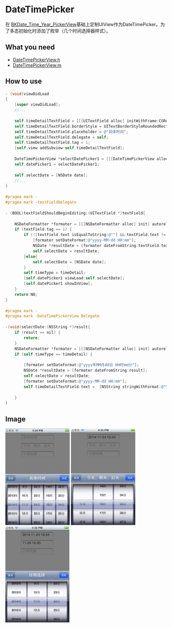 DateTimePicker
===========

在 [BKDate_Time_Year_PickerView](https://github.com/bhavya-kothari/BKDate_Time_Year_PickerView)基础上定制UIView作为DateTimePicker。为了多态初始化时添加了枚举（几个时间选择器样式）。

What you need
---
* [DateTimePickerView.h](https://github.com/Ericfengshi/DateTimePicker/blob/master/DateTimePickerView.h)
* [DateTimePickerView.m](https://github.com/Ericfengshi/DateTimePicker/blob/master/DateTimePickerView.m)

How to use
---  

```objective-c
- (void)viewDidLoad
{
    [super viewDidLoad];
    //...
    
    self.timeDetailTextField = [[[UITextField alloc] initWithFrame:CGRectMake([UIScreen mainScreen].bounds.size.width/4, 10, [UIScreen mainScreen].bounds.size.width/2, 30)] autorelease];
    self.timeDetailTextField.borderStyle = UITextBorderStyleRoundedRect;
    self.timeDetailTextField.placeholder = @"具体时间";
    self.timeDetailTextField.delegate = self;
    self.timeDetailTextField.tag = 1;
    [self.view addSubview:self.timeDetailTextField];
    
    DateTimePickerView *selectDatePicker1 = [[[DateTimePickerView alloc] initWithTitle:@"具体时间" timeType:timeDetail delegate:self] autorelease];
    self.datePicker1 = selectDatePicker1;
        
    self.selectDate = [NSDate date];
    //...
}

#pragma mark -
#pragma mark -textFieldDelegate

- (BOOL)textFieldShouldBeginEditing:(UITextField *)textField{
    
    NSDateFormatter *formater = [[[NSDateFormatter alloc] init] autorelease];
    if (textField.tag == 1) {
        if (![textField.text isEqualToString:@""] && textField.text != nil) {
            [formater setDateFormat:@"yyyy-MM-dd HH:mm"];
            NSDate *resultDate = [formater dateFromString:textField.text];
            self.selectDate = resultDate;
        }else{
            self.selectDate = [NSDate date];
        }
        self.timeType = timeDetail;
        [self.datePicker1 viewLoad:self.selectDate];
        [self.datePicker1 showInView];
    }
    return NO;
}

#pragma mark -
#pragma mark -DateTimePickerView Delegate

-(void)selectDate:(NSString *)result{
    if (result == nil) {
        return;
    }
    NSDateFormatter *formater = [[[NSDateFormatter alloc] init] autorelease];
    if (self.timeType == timeDetail) {
        
        [formater setDateFormat:@"yyyy年MM月dd日 HH时mm分"];
        NSDate *resultDate = [formater dateFromString:result];
        self.selectDate = resultDate;
        [formater setDateFormat:@"yyyy-MM-dd HH:mm"];
        self.timeDetailTextField.text =  [NSString stringWithFormat:@"%@",[formater stringFromDate:self.selectDate]];
        
    }
}
```
Image
---  
<img src="result1.png" height=300>
<img src="result2.png" height=300>
<img src="result3.png" height=300>
